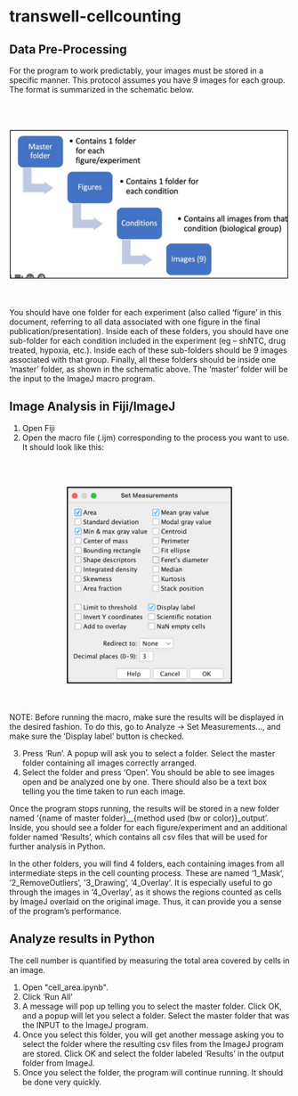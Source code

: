 # transwell-cellcounting
## Data Pre-Processing 
 
For the program to work predictably, your images must be stored in a specific manner. This protocol assumes you have 9 images for each group. The format is summarized in the schematic below.

<br><br>
<div align="center">
<img src="schematic_directory.png" alt="Schematic of directories" width="800">
</div>
<br><br>

You should have one folder for each experiment (also called ‘figure’ in this document, referring to all data associated with one figure in the final publication/presentation). Inside each of these folders, you should have one sub-folder for each condition included in the experiment (eg – shNTC, drug treated, hypoxia, etc.). Inside each of these sub-folders should be 9 images associated with that group. Finally, all these folders should be inside one ‘master’ folder, as shown in the schematic above. The ‘master’ folder will be the input to the ImageJ macro program.  
 
## Image Analysis in Fiji/ImageJ 
 
1. Open Fiji 
2. Open the macro file (.ijm) corresponding to the process you want to use. It should look like this:

<br><br>
<div align="center">
<img src="measurements_setting.png" alt="Schematic of directories" width="300">
</div>
<br><br>
 
NOTE: Before running the macro, make sure the results will be displayed in the desired fashion. To do this, go to Analyze -> Set Measurements…, and make sure the ‘Display label’ button is checked.
 
3. Press ‘Run’. 
A popup will ask you to select a folder. Select the master folder containing all images correctly arranged. 
4. Select the folder and press ‘Open’. You should be able to see images open and be analyzed one by one. There should also be a text box telling you the time taken to run each image. 

Once the program stops running, the results will be stored in a new folder named ‘{name of master folder}__{method used (bw or color)}_output’. Inside, you should see a folder for each figure/experiment and an additional folder named ‘Results’, which contains all csv files that will be used for further analysis in Python. 
 
In the other folders, you will find 4 folders, each containing images from all intermediate steps in the cell counting process. These are named ‘1_Mask’, ‘2_RemoveOutliers’, '3_Drawing’, ‘4_Overlay’. It is especially useful to go through the images in ‘4_Overlay’, as it shows the regions counted as cells by ImageJ overlaid on the original image. Thus, it can provide you a sense of the program’s performance.

## Analyze results in Python
The cell number is quantified by measuring the total area covered by cells in an image.
1. Open "cell_area.ipynb".
2. Click ‘Run All’
3. A message will pop up telling you to select the master folder. Click OK, and a popup will let you select a folder. Select the master folder that was the INPUT to the ImageJ program.
4. Once you select this folder, you will get another message asking you to select the folder where the resulting csv files from the ImageJ program are stored. Click OK and select the folder labeled ‘Results’ in the output folder from ImageJ.
5. Once you select the folder, the program will continue running. It should be done very quickly.
